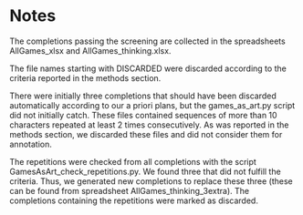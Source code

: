 # Notes

The completions passing the screening are collected in the spreadsheets AllGames_xlsx and AllGames_thinking.xlsx. 

The file names starting with DISCARDED were discarded according to the criteria reported in the methods section.

There were initially three completions that should have been discarded automatically according to our a priori plans, but the games_as_art.py script did not initially catch. These files contained sequences of more than 10 characters repeated at least 2 times consecutively. As was reported in the methods section, we discarded these files and did not consider them for annotation.

The repetitions were checked from all completions with the script GamesAsArt_check_repetitions.py. We found three that did not fulfill the criteria. Thus, we generated new completions to replace these three (these can be found from spreadsheet AllGames_thinking_3extra). The completions containing the repetitions were marked as discarded. 


